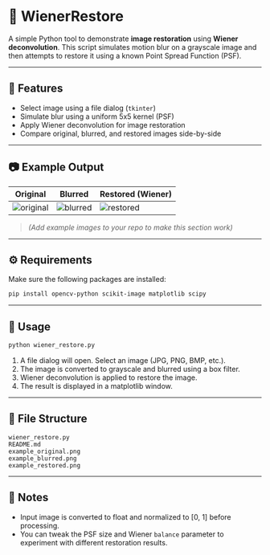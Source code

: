 # 🧼 WienerRestore

A simple Python tool to demonstrate **image restoration** using **Wiener deconvolution**. This script simulates motion blur on a grayscale image and then attempts to restore it using a known Point Spread Function (PSF).

---

## 📌 Features

* Select image using a file dialog (`tkinter`)
* Simulate blur using a uniform 5x5 kernel (PSF)
* Apply Wiener deconvolution for image restoration
* Compare original, blurred, and restored images side-by-side

---

## 📷 Example Output

| Original                          | Blurred                         | Restored (Wiener)                 |
| --------------------------------- | ------------------------------- | --------------------------------- |
| ![original](example_original.png) | ![blurred](example_blurred.png) | ![restored](example_restored.png) |

> *(Add example images to your repo to make this section work)*

---

## ⚙️ Requirements

Make sure the following packages are installed:

```bash
pip install opencv-python scikit-image matplotlib scipy
```

---

## 🚀 Usage

```bash
python wiener_restore.py
```

1. A file dialog will open. Select an image (JPG, PNG, BMP, etc.).
2. The image is converted to grayscale and blurred using a box filter.
3. Wiener deconvolution is applied to restore the image.
4. The result is displayed in a matplotlib window.

---

## 📁 File Structure

```
wiener_restore.py
README.md
example_original.png
example_blurred.png
example_restored.png
```

---

## 📝 Notes

* Input image is converted to float and normalized to \[0, 1] before processing.
* You can tweak the PSF size and Wiener `balance` parameter to experiment with different restoration results.
